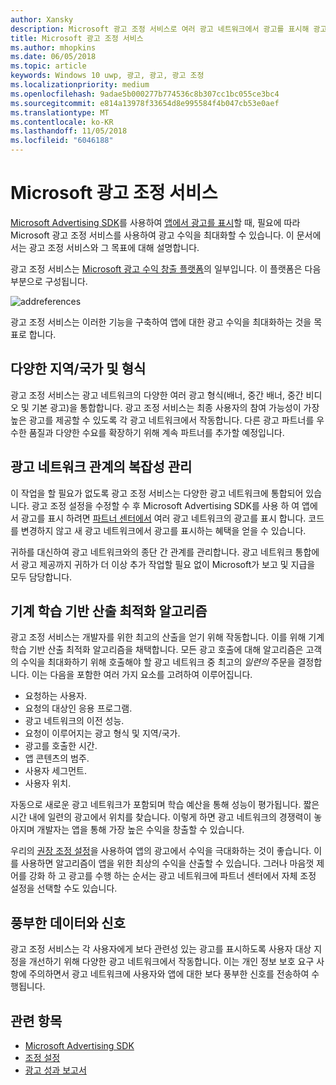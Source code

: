```yaml
---
author: Xansky
description: Microsoft 광고 조정 서비스로 여러 광고 네트워크에서 광고를 표시해 광고 수익과 앱 홍보 기능을 극대화 할 수 있습니다.
title: Microsoft 광고 조정 서비스
ms.author: mhopkins
ms.date: 06/05/2018
ms.topic: article
keywords: Windows 10 uwp, 광고, 광고, 광고 조정
ms.localizationpriority: medium
ms.openlocfilehash: 9adae5b000277b774536c8b307cc1bc055ce3bc4
ms.sourcegitcommit: e814a13978f33654d8e995584f4b047cb53e0aef
ms.translationtype: MT
ms.contentlocale: ko-KR
ms.lasthandoff: 11/05/2018
ms.locfileid: "6046188"
---
```

# <a name="microsoft-ad-mediation-service"></a>Microsoft 광고 조정 서비스

[Microsoft Advertising SDK](http://aka.ms/ads-sdk-uwp)를 사용하여 [앱에서 광고를 표시](display-ads-in-your-app.md)할 때, 필요에 따라 Microsoft 광고 조정 서비스를 사용하여 광고 수익을 최대화할 수 있습니다. 이 문서에서는 광고 조정 서비스와 그 목표에 대해 설명합니다.

광고 조정 서비스는 [Microsoft 광고 수익 창출 플랫폼](https://developer.microsoft.com/windows/ad-monetization-platform)의 일부입니다. 이 플랫폼은 다음 부분으로 구성됩니다.

![addreferences](images/ad-mediation-service.png)

광고 조정 서비스는 이러한 기능을 구축하여 앱에 대한 광고 수익을 최대화하는 것을 목표로 합니다.

## <a name="diversity-of-demand-by-market-and-format"></a>다양한 지역/국가 및 형식

광고 조정 서비스는 광고 네트워크의 다양한 여러 광고 형식(배너, 중간 배너, 중간 비디오 및 기본 광고)을 통합합니다. 광고 조정 서비스는 최종 사용자의 참여 가능성이 가장 높은 광고를 제공할 수 있도록 각 광고 네트워크에서 작동합니다. 다른 광고 파트너를 우수한 품질과 다양한 수요를 확장하기 위해 계속 파트너를 추가할 예정입니다.

## <a name="manage-complexity-of-ad-network-relationships"></a>광고 네트워크 관계의 복잡성 관리  

이 작업을 할 필요가 없도록 광고 조정 서비스는 다양한 광고 네트워크에 통합되어 있습니다. 광고 조정 설정을 수정할 수 후 Microsoft Advertising SDK를 사용 하 여 앱에서 광고를 표시 하려면 [파트너 센터에서](../publish/in-app-ads.md#mediation-settings) 여러 광고 네트워크의 광고를 표시 합니다. 코드를 변경하지 않고 새 광고 네트워크에서 광고를 표시하는 혜택을 얻을 수 있습니다.

귀하를 대신하여 광고 네트워크와의 종단 간 관계를 관리합니다. 광고 네트워크 통합에서 광고 제공까지 귀하가 더 이상 추가 작업할 필요 없이 Microsoft가 보고 및 지급을 모두 담당합니다.

## <a name="machine-learning-based-yield-optimization-algorithms"></a>기계 학습 기반 산출 최적화 알고리즘

광고 조정 서비스는 개발자를 위한 최고의 산출을 얻기 위해 작동합니다. 이를 위해 기계 학습 기반 산출 최적화 알고리즘을 채택합니다. 모든 광고 호출에 대해 알고리즘은 고객의 수익을 최대화하기 위해 호출해야 할 광고 네트워크 중 최고의 *일련의* 주문을 결정합니다. 이는 다음을 포함한 여러 가지 요소를 고려하여 이루어집니다.

* 요청하는 사용자.
* 요청의 대상인 응용 프로그램.
* 광고 네트워크의 이전 성능.
* 요청이 이루어지는 광고 형식 및 지역/국가.
* 광고를 호출한 시간.
* 앱 콘텐츠의 범주.
* 사용자 세그먼트.
* 사용자 위치.

자동으로 새로운 광고 네트워크가 포함되며 학습 예산을 통해 성능이 평가됩니다. 짧은 시간 내에 일련의 광고에서 위치를 찾습니다. 이렇게 하면 광고 네트워크의 경쟁력이 놓아지며 개발자는 앱을 통해 가장 높은 수익을 창출할 수 있습니다.

우리의 [권장 조정 설정](../publish/in-app-ads.md#mediation-settings)을 사용하여 앱의 광고에서 수익을 극대화하는 것이 좋습니다. 이를 사용하면 알고리즘이 앱을 위한 최상의 수익을 산출할 수 있습니다. 그러나 마음껏 제어를 강화 하 고 광고를 수행 하는 순서는 광고 네트워크에 파트너 센터에서 자체 조정 설정을 선택할 수도 있습니다.

## <a name="rich-data-and-signals"></a>풍부한 데이터와 신호

광고 조정 서비스는 각 사용자에게 보다 관련성 있는 광고를 표시하도록 사용자 대상 지정을 개선하기 위해 다양한 광고 네트워크에서 작동합니다. 이는 개인 정보 보호 요구 사항에 주의하면서 광고 네트워크에 사용자와 앱에 대한 보다 풍부한 신호를 전송하여 수행됩니다.

## <a name="related-topics"></a>관련 항목

* [Microsoft Advertising SDK](http://aka.ms/ads-sdk-uwp)
* [조정 설정](../publish/in-app-ads.md#mediation-settings)
* [광고 성과 보고서](../publish/advertising-performance-report.md)
